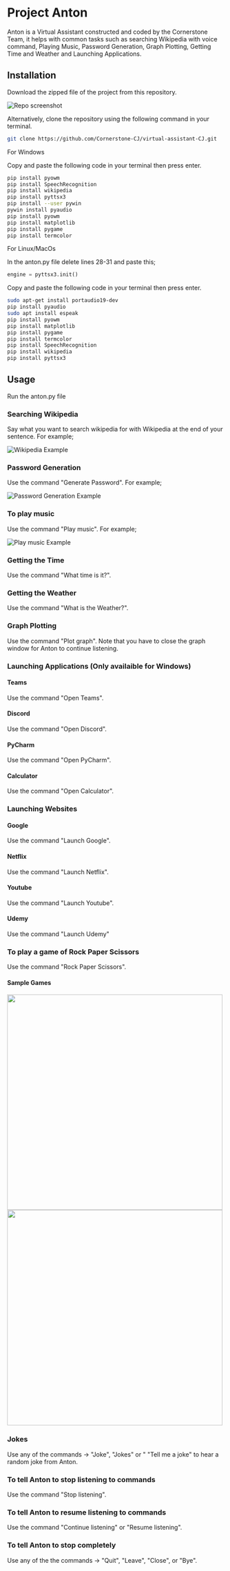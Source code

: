 # Project Anton

Anton is a Virtual Assistant constructed and coded by the Cornerstone Team, it helps with common tasks such as searching Wikipedia with voice command, Playing Music, Password Generation, Graph Plotting, Getting Time and Weather and Launching Applications.

## Installation

Download the zipped file of the project from this repository.

![Repo screenshot](images/github-download.png)

Alternatively, clone the repository using the following command in your terminal.

```bash
git clone https://github.com/Cornerstone-CJ/virtual-assistant-CJ.git
```

For Windows

Copy and paste the following code in your terminal then press enter.

```bash
pip install pyowm
pip install SpeechRecognition
pip install wikipedia
pip install pyttsx3
pip install --user pywin 
pywin install pyaudio 
pip install pyowm
pip install matplotlib
pip install pygame 
pip install termcolor 
```

For Linux/MacOs

In the anton.py file delete lines 28-31 and paste this;

```python
engine = pyttsx3.init()
```

Copy and paste the following code in your terminal then press enter.

```bash
sudo apt-get install portaudio19-dev
pip install pyaudio 
sudo apt install espeak 
pip install pyowm
pip install matplotlib
pip install pygame 
pip install termcolor
pip install SpeechRecognition
pip install wikipedia
pip install pyttsx3
```

## Usage

Run the anton.py file

### Searching Wikipedia

Say what you want to search wikipedia for with Wikipedia at the end of your sentence. For example;

![Wikipedia Example](images/wikipedia.png)

### Password Generation

Use the command "Generate Password". For example;

![Password Generation Example](images/password.png)

### To play music

Use the command "Play music". For example;

![Play music Example](images/music.png)

### Getting the Time

Use the command "What time is it?".

### Getting the Weather

Use the command "What is the Weather?".

### Graph Plotting

Use the command "Plot graph". Note that you have to close the graph window for Anton to continue listening.

### Launching Applications (Only availaible for Windows)

#### Teams

Use the command "Open Teams".

#### Discord

Use the command "Open Discord".

#### PyCharm

Use the command "Open PyCharm".

#### Calculator

Use the command "Open Calculator".

### Launching Websites

#### Google

Use the command "Launch Google".

#### Netflix

Use the command "Launch Netflix".

#### Youtube

Use the command "Launch Youtube".

#### Udemy

Use the command "Launch Udemy"

### To play a game of Rock Paper Scissors

Use the command "Rock Paper Scissors".

#### Sample Games

<img src="images/rock-paper-scissors1.png" width="500">
<img src="images/rock-paper-scissors2.png" width="500">

### Jokes

Use any of the commands -> "Joke", "Jokes" or " "Tell me a joke" to hear a random joke from Anton.

### To tell Anton to stop listening to commands

Use the command "Stop listening".

### To tell Anton to resume listening to commands

Use the command "Continue listening" or "Resume listening".

### To tell Anton to stop completely

Use any of the the commands -> "Quit", "Leave", "Close", or "Bye".
